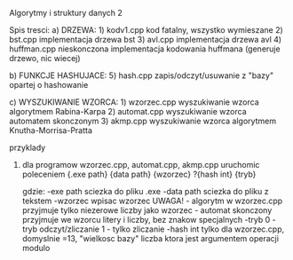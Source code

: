 Algorytmy i struktury danych 2

Spis tresci:
a) DRZEWA:
	1) kodv1.cpp	kod fatalny, wszystko wymieszane
	2) bst.cpp		implementacja drzewa bst
	3) avl.cpp		implementacja drzewa avl
	4) huffman.cpp	nieskonczona implementacja kodowania huffmana (generuje drzewo, nic wiecej)
	
b) FUNKCJE HASHUJACE:
	5) hash.cpp		zapis/odczyt/usuwanie z "bazy" opartej o hashowanie

c) WYSZUKIWANIE WZORCA:
	1) wzorzec.cpp 	wyszukiwanie wzorca algorytmem Rabina-Karpa
	2) automat.cpp 	wyszukiwanie wzorca automatem skonczonym
	3) akmp.cpp 	wyszukiwanie wzorca algorytmem Knutha-Morrisa-Pratta

przyklady
1) dla programow wzorzec.cpp, automat.cpp, akmp.cpp uruchomic poleceniem
	{.exe path} {data path} {wzorzec} ?{hash int} {tryb}
	
	gdzie: 
		-exe path	sciezka do pliku .exe
		-data path	sciezka do pliku z tekstem
		-wzorzec	wpisac wzorzec
					UWAGA!
					- algorytm w wzorzec.cpp przyjmuje tylko niezerowe liczby jako wzorzec
					- automat skonczony przyjmuje we wzorcu litery i liczby, bez znakow specjalnych
		-tryb		0 - tryb odczyt/zliczanie
					1 - tylko zliczanie
		-hash int	tylko dla wzorzec.cpp, domyslnie =13, "wielkosc bazy"
					liczba ktora jest argumentem operacji modulo